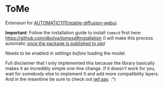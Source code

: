 # ToMe

Extension for [AUTOMATIC1111/stable-diffusion-webui](https://github.com/AUTOMATIC1111/stable-diffusion-webui).

**Important**: Follow the installation guide to install `tomesd` first here: https://github.com/dbolya/tomesd#installation (I will make this process automatic [once the package is published to pip](https://github.com/dbolya/tomesd/issues/3))

Needs to be enabled in settings *before* loading the model.

Full disclaimer that I only implemented this because the library basically makes it an incredibly simple one-line change. If it doesn't work for you, wait for somebody else to implement it and add more compatibility layers. And in the meantime be sure to check out [iwf.gay](https://iwf.gay/). :^)